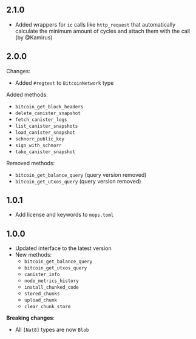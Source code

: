 ## 2.1.0
- Added wrappers for `ic` calls like `http_request` that automatically calculate the minimum amount of cycles and attach them with the call (by @Kamirus)

## 2.0.0

Changes:
- Added `#regtest` to `BitcoinNetwork` type

Added methods:
- `bitcoin_get_block_headers`
- `delete_canister_snapshot`
- `fetch_canister_logs`
- `list_canister_snapshots`
- `load_canister_snapshot`
- `schnorr_public_key`
- `sign_with_schnorr`
- `take_canister_snapshot`

Removed methods:
- `bitcoin_get_balance_query` (query version removed)
- `bitcoin_get_utxos_query` (query version removed)

## 1.0.1
- Add license and keywords to `mops.toml`

## 1.0.0
- Updated interface to the latest version
- New methods:
  - `bitcoin_get_balance_query`
  - `bitcoin_get_utxos_query`
  - `canister_info`
  - `node_metrics_history`
  - `install_chunked_code`
  - `stored_chunks`
  - `upload_chunk`
  - `clear_chunk_store`

**Breaking changes**:
- All `[Nat8]` types are now `Blob`
